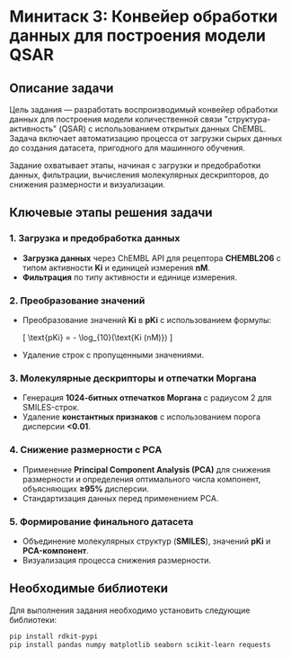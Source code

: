 # Минитаск 3: Конвейер обработки данных для построения модели QSAR

## Описание задачи
Цель задания — разработать воспроизводимый конвейер обработки данных для построения модели количественной связи "структура-активность" (QSAR) с использованием открытых данных ChEMBL. Задача включает автоматизацию процесса от загрузки сырых данных до создания датасета, пригодного для машинного обучения.

Задание охватывает этапы, начиная с загрузки и предобработки данных, фильтрации, вычисления молекулярных дескрипторов, до снижения размерности и визуализации.

## Ключевые этапы решения задачи

### 1. Загрузка и предобработка данных
- **Загрузка данных** через ChEMBL API для рецептора **CHEMBL206** с типом активности **Ki** и единицей измерения **nM**.
- **Фильтрация** по типу активности и единице измерения.

### 2. Преобразование значений
- Преобразование значений **Ki** в **pKi** с использованием формулы:
  
  \[
  \text{pKi} =  - \log_{10}(\text{Ki (nM)}) 
  \]

- Удаление строк с пропущенными значениями.

### 3. Молекулярные дескрипторы и отпечатки Моргана
- Генерация **1024-битных отпечатков Моргана** с радиусом 2 для SMILES-строк.
- Удаление **константных признаков** с использованием порога дисперсии **<0.01**.

### 4. Снижение размерности с PCA
- Применение **Principal Component Analysis (PCA)** для снижения размерности и определения оптимального числа компонент, объясняющих **≥95%** дисперсии.
- Стандартизация данных перед применением PCA.

### 5. Формирование финального датасета
- Объединение молекулярных структур (**SMILES**), значений **pKi** и **PCA-компонент**.
- Визуализация процесса снижения размерности.

## Необходимые библиотеки
Для выполнения задания необходимо установить следующие библиотеки:

```bash
pip install rdkit-pypi
pip install pandas numpy matplotlib seaborn scikit-learn requests
